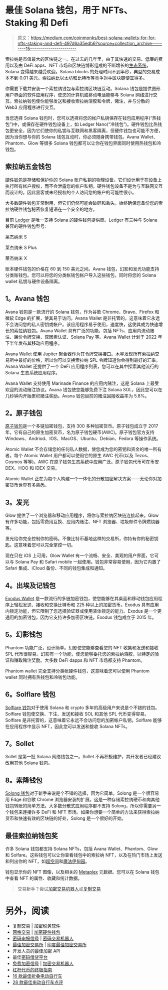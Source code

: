 # 最佳 Solana 钱包，用于 NFTs、Staking 和 Defi

> 原文：<https://medium.com/coinmonks/best-solana-wallets-for-for-nfts-staking-and-defi-497d6a35edb6?source=collection_archive---------15----------------------->

索拉纳是市值最大的区块链之一。在过去的几年里，由于其快速的交易、低廉的费用以及由 DeFi apps、NFT 市场和区块链博彩组成的不断增长的[生态系统](https://solana.com/ecosystem)，Solana 变得越来越受欢迎。Solana blocks 的处理时间不到半秒，典型的交易成本不到 0.01 美元。索拉纳比以太坊和比特币等竞争对手区块链便宜得多。

你需要下载并安装一个索拉纳钱包与索拉纳区块链互动。Solana 钱包是提供图形用户界面的软件应用程序，使您的计算机或移动电话能够与 Solana 网络进行交互。索拉纳钱包使你能够发送和接收索拉纳溶胶和令牌，赌注，并与分散的 Web3 应用程序进行交互。

当您选择 Solana 钱包时，您可以选择将您的帐户私钥保存在钱包应用程序(“热钱包”)中，或保存在硬件钱包设备上，如 Ledger Nano(“冷钱包”)。硬件钱包比热钱包更安全，因为它们使你的私钥与互联网和黑客隔离，但硬件钱包也可能不方便，因为当你想与你的 Solana 钱包互动时，你必须随身携带钱包。Avana Wallet、Phantom、Glow 等很多 Solana 钱包都可以让你在钱包界面同时使用热钱包和冷钱包。

## **索拉纳五金钱包**

[硬件钱包](/coinmonks/the-best-cryptocurrency-hardware-wallets-of-2020-e28b1c124069)是存储和保护你的 Solana 账户私钥的物理设备。它们设计用于在设备上执行所有帐户授权，而不会泄露您的帐户私钥。硬件钱包设备不是为与互联网交互而设计的，因此黑客或未经授权的个人访问您的帐户的可能性很小。

大多数硬件钱包非常耐用，但它们仍然可能会破碎和丢失。始终确保您备份您的索拉纳硬件钱包秘密恢复短语在一个安全的地方。

目前 [Ledger](https://www.ledger.com/buy/nano) 是唯一支持 Solana 的硬件钱包提供商。Ledger 有三种与 Solana 兼容的硬件钱包型号:

莱杰纳米 S

莱杰纳米 S Plus

莱杰纳米 X

账本硬件钱包的价格在 60 到 150 美元之间。Avana 钱包，幻影和发光功能支持分类账钱包。您可以将您的分类帐钱包帐户导入这些钱包，同时将您的 Solana wallet 私钥与硬件设备隔离。

## **1。Avana 钱包**

Avana 钱包是一款流行的 Solana 钱包，作为谷歌 Chrome、Brave、Firefox 和微软 Edge 的扩展，使其易于访问。Avana Wallet 是非托管的，这意味着它永远不会访问您的私人密钥或帐户。该应用程序易于使用，速度快，这使其成为快速增长的索拉纳钱包。Avana Wallet 具有广泛的功能，包括 NFTs、应用内流动赌注、廉价令牌交换、双因素认证、Solana Pay 等。Avana Wallet 计划于 2022 年下半年发布其移动应用程序。

Avana Wallet 使用 Jupiter 聚合器作为其令牌交换接口。木星发现所有索拉纳交易所中最好的价格，所以你可以交换索拉纳 SPL 令牌知道你会得到最好的汇率。Avana Wallet 还提供了一个 DeFi 应用程序列表，您可以在其中探索其他流行的 Solana 生态系统应用程序。

Avana Wallet 支持使用 Marinade Finance 的应用内赌注，这是 Solana 上最受欢迎的流动赌注协议。Avana 钱包使您能够免费下注 Solana SOL，因此您可以在几秒钟内开始累积赌注奖励。Avana 钱包目前的赌注回报收益率为 5.8%。

## **2。原子钱包**

[原子钱包](https://atomicwallet.io/)是一个多链加密钱包，支持 300 多种加密货币。原子钱包成立于 2017 年，它有自己的原生加密货币，名为原子钱包硬币(AWC)。原子钱包官方支持 Windows、Andriod、IOS、MacOS、Ubuntu、Debian、Fedora 等操作系统。

Atomic Wallet 不会存储您的任何私人数据，使您成为您的密钥和资金的唯一所有者。每个 Atomic Wallet 用户都可以使用它的原生 AWC 代币(以及 Tezos、Cosmos 等等)。AWC 在原子钱包生态系统中应用广泛。原子钱包代币可在币安 DEX、HOO 和 IDEX 交易。

Atomic Wallet 正在为每个人构建一个一体化的分散加密解决方案——无论你对加密货币世界有多熟悉。

## **3。发光**

Glow 提供了一个浏览器和移动应用程序，将你与索拉纳区块链连接起来。Glow 有许多功能，包括零费用互换、应用内赌注、NFT 浏览器、垃圾邮件令牌燃烧器等。

发光给你完全控制你的密码。不像比特币基地这样的交易所，你持有你的秘密钥匙。这意味着您可以完全掌控一切。

现在只在 iOS 上可用，Glow Wallet 有一个流畅、安全、美观的用户界面，它可以与 Solana Pay 和 Safari mobile 一起使用。钱包非常容易使用，因为它内置了 Safari 集成、iCloud 备份、不同的钱包集成和通知。

## **4。出埃及记钱包**

[Exodus Wallet](https://www.exodus.com/) 是一款流行的多链加密钱包，使您能够在其桌面和移动钱包应用程序上轻松发送、接收和交换比特币和 225 种以上的加密货币。Exodus 具有应用内锁定功能，但它限制了您选择验证器或使用液体锁定的能力。Exodus 是一个更通用的加密钱包，因为它支持许多加密区块链。Exodus 钱包成立于 2015 年。

## **5。幻影钱包**

Phantom 功能广泛，设计简单。幻影使您能够查看您的 NFT 收集和发送和接收 SPL 代币很容易。幻影有一个功能，使您能够委托您的索拉纳溶胶，以特定的验证和赚取赌注奖励。大多数 DeFi dapps 和 NFT 市场都支持 Phantom。

Phantom wallet 完全支持分类帐硬件钱包，这意味着您可以使用 Phantom wallet 同时拥有热钱包和冷钱包功能。

## **6。Solflare 钱包**

[Solflare 钱包](https://solflare.com/)对于使用 Solana 和 crypto 多年的高级用户来说是个不错的钱包。Solflare 钱包使交换、下注、发送和接收 SOL 和其他 SPL 代币变得容易。Solflare 是非托管的，这意味着它永远不会访问您的加密帐户私钥。Solflare 能够在应用程序中显示 NFT，因此您可以发送和接收 Solana NFTs。

## **7。Sollet**

Sollet 是第一批 Solana 网络钱包之一。Sollet 不再积极维护，其开发者已经建议改用其他 Solana 钱包。

## **8。索隆钱包**

[Solong 钱包](https://solongwallet.com/)对于新手来说是个不错的选择，因为它简单。Solong 是一个很容易用 Edge 和谷歌 Chrome 浏览器安装的扩展。这是一种存储索拉纳硬币和向其他钱包转账的简单方法。大多数分散式应用程序都不支持 Solong，所以你需要另一个钱包来连接许多 DeFi 和 NFT 市场。如果你想要一个简单的方法来获得索拉纳货币和快速有效的区块链的好处，Solong 是一个很好的开始。

## **最佳索拉纳钱包奖**

许多 Solana 钱包都支持 Solana NFTs，包括 Avana Wallet、Phantom、Glow 和 Solfare。这些钱包可以让你查看钱包中的索拉纳 NFT，以及在热门市场上发送和列出你的 NFT，如[超空间](https://hyperspace.xyz/)和[魔法伊甸园](https://magiceden.io/)。

钱包显示你的 NFT 图像，以及相关的 [Metaplex](https://www.metaplex.com/) 元数据。您可以在 Solana 钱包中查看 NFT 的属性、收藏和统计数据。

> 交易新手？尝试[加密交易机器人](/coinmonks/crypto-trading-bot-c2ffce8acb2a)或[复制交易](/coinmonks/top-10-crypto-copy-trading-platforms-for-beginners-d0c37c7d698c)

# 另外，阅读

*   [复制交易](/coinmonks/top-10-crypto-copy-trading-platforms-for-beginners-d0c37c7d698c) | [加密税务软件](/coinmonks/crypto-tax-software-ed4b4810e338)
*   [网格交易](https://coincodecap.com/grid-trading) | [加密硬件钱包](/coinmonks/the-best-cryptocurrency-hardware-wallets-of-2020-e28b1c124069)
*   [密码电报信号](/coinmonks/top-3-telegram-channels-for-crypto-traders-in-2021-8385f4411ff4) | [密码交易机器人](/coinmonks/crypto-trading-bot-c2ffce8acb2a)
*   [最佳加密交易所](/coinmonks/crypto-exchange-dd2f9d6f3769) | [印度最佳加密交易所](/coinmonks/bitcoin-exchange-in-india-7f1fe79715c9)
*   开发人员的最佳加密 API
*   最佳[密码借贷平台](/coinmonks/top-5-crypto-lending-platforms-in-2020-that-you-need-to-know-a1b675cec3fa)
*   [免费加密信号](/coinmonks/free-crypto-signals-48b25e61a8da) | [加密交易机器人](/coinmonks/crypto-trading-bot-c2ffce8acb2a)
*   [杠杆代币的终极指南](/coinmonks/leveraged-token-3f5257808b22)
*   [16 款最佳折叠电动自行车](/coinmonks/top-17-folding-electric-bikes-5e296f0918cb)
*   [28 款最佳电动自行车点评](/coinmonks/the-28-best-electric-bikes-review-and-buying-guide-in-2023-7bb3146cb403)